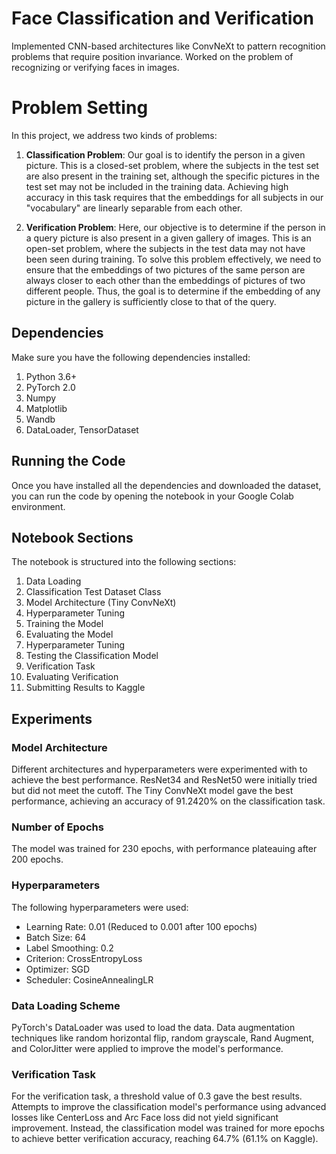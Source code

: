 # Face Classification and Verification
Implemented CNN-based architectures like ConvNeXt to pattern recognition problems that require position invariance. Worked on the problem of recognizing or verifying faces in images. 

# Problem Setting

In this project, we address two kinds of problems:

1. **Classification Problem**: Our goal is to identify the person in a given picture. This is a closed-set problem, where the subjects in the test set are also present in the training set, although the specific pictures in the test set may not be included in the training data. Achieving high accuracy in this task requires that the embeddings for all subjects in our "vocabulary" are linearly separable from each other.

2. **Verification Problem**: Here, our objective is to determine if the person in a query picture is also present in a given gallery of images. This is an open-set problem, where the subjects in the test data may not have been seen during training. To solve this problem effectively, we need to ensure that the embeddings of two pictures of the same person are always closer to each other than the embeddings of pictures of two different people. Thus, the goal is to determine if the embedding of any picture in the gallery is sufficiently close to that of the query.


## Dependencies

Make sure you have the following dependencies installed:

1. Python 3.6+
2. PyTorch 2.0
3. Numpy
4. Matplotlib
5. Wandb
6. DataLoader, TensorDataset

## Running the Code

Once you have installed all the dependencies and downloaded the dataset, you can run the code by opening the notebook in your Google Colab environment.

## Notebook Sections

The notebook is structured into the following sections:

1. Data Loading
2. Classification Test Dataset Class
3. Model Architecture (Tiny ConvNeXt)
4. Hyperparameter Tuning
5. Training the Model
6. Evaluating the Model
7. Hyperparameter Tuning
8. Testing the Classification Model
9. Verification Task
10. Evaluating Verification
11. Submitting Results to Kaggle

## Experiments

### Model Architecture

Different architectures and hyperparameters were experimented with to achieve the best performance. ResNet34 and ResNet50 were initially tried but did not meet the cutoff. The Tiny ConvNeXt model gave the best performance, achieving an accuracy of 91.2420% on the classification task.

### Number of Epochs

The model was trained for 230 epochs, with performance plateauing after 200 epochs.

### Hyperparameters

The following hyperparameters were used:

- Learning Rate: 0.01 (Reduced to 0.001 after 100 epochs)
- Batch Size: 64
- Label Smoothing: 0.2
- Criterion: CrossEntropyLoss
- Optimizer: SGD
- Scheduler: CosineAnnealingLR

### Data Loading Scheme

PyTorch's DataLoader was used to load the data. Data augmentation techniques like random horizontal flip, random grayscale, Rand Augment, and ColorJitter were applied to improve the model's performance.

### Verification Task

For the verification task, a threshold value of 0.3 gave the best results. Attempts to improve the classification model's performance using advanced losses like CenterLoss and Arc Face loss did not yield significant improvement. Instead, the classification model was trained for more epochs to achieve better verification accuracy, reaching 64.7% (61.1% on Kaggle).
